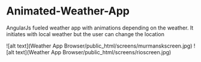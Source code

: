 # Animated-Weather-App

AngularJs fueled weather app with animations depending on the weather. It initiates with local weather but the user can change the location

![alt text](Weather App Browser/public_html/screens/murmanskscreen.jpg)
![alt text](Weather App Browser/public_html/screens/rioscreen.jpg)

